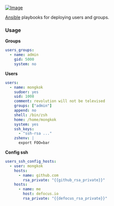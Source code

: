 [ ![Image](https://cloud.githubusercontent.com/assets/5514990/21614528/5c56d772-d20c-11e6-8670-577f2dd7ca9b.png "Ansible") ](https://www.ansible.com/ "Ansible")

[Ansible](http://www.ansible.com) playbooks for deploying users and groups.

### Usage

**Groups**

```yml
users_groups:
  - name: admin
    gid: 5000
    system: no
```

**Users**

```yml
users:
  - name: mongkok
    sudoer: yes
    uid: 1008
    comment: revolution will not be televised
    groups: ["admin"]
    append: no
    shell: /bin/zsh
    home: /home/mongkok
    system: yes
    ssh_keys:
      - "ssh-rsa ..."
    zshenv: |
      export FOO=bar
```

**Config ssh**

```yml
users_ssh_config_hosts:
  - user: mongkok
    hosts:
      - name: github.com
        rsa_private: "{{github_rsa_private}}"
    hosts:
      - name: me
        host: defocus.io
        rsa_private: "{{defocus_rsa_private}}"
```
